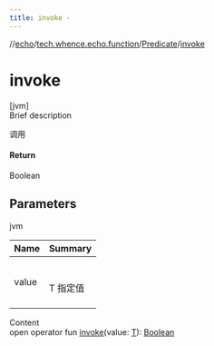 ```yaml
---
title: invoke -
---
```

//[echo](../../index.md)/[tech.whence.echo.function](../index.md)/[Predicate](index.md)/[invoke](invoke.md)



# invoke  
[jvm]  
Brief description  


调用



#### Return  


Boolean



## Parameters  
  
jvm  
  
|  Name|  Summary| 
|---|---|
| value| <br><br>T 指定值<br><br>
  
  
Content  
open operator fun [invoke](invoke.md)(value: [T](index.md)): [Boolean](https://kotlinlang.org/api/latest/jvm/stdlib/kotlin/-boolean/index.html)  



